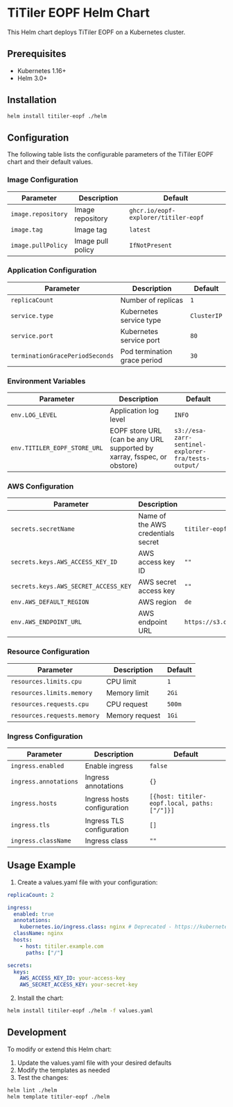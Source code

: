 # TiTiler EOPF Helm Chart

This Helm chart deploys TiTiler EOPF on a Kubernetes cluster.

## Prerequisites

- Kubernetes 1.16+
- Helm 3.0+

## Installation

```bash
helm install titiler-eopf ./helm
```

## Configuration

The following table lists the configurable parameters of the TiTiler EOPF chart and their default values.

### Image Configuration

| Parameter | Description | Default |
|-----------|-------------|---------|
| `image.repository` | Image repository | `ghcr.io/eopf-explorer/titiler-eopf` |
| `image.tag` | Image tag | `latest` |
| `image.pullPolicy` | Image pull policy | `IfNotPresent` |

### Application Configuration

| Parameter | Description | Default |
|-----------|-------------|---------|
| `replicaCount` | Number of replicas | `1` |
| `service.type` | Kubernetes service type | `ClusterIP` |
| `service.port` | Kubernetes service port | `80` |
| `terminationGracePeriodSeconds` | Pod termination grace period | `30` |

### Environment Variables

| Parameter | Description | Default |
|-----------|-------------|---------|
| `env.LOG_LEVEL` | Application log level | `INFO` |
| `env.TITILER_EOPF_STORE_URL` | EOPF store URL (can be any URL supported by xarray, fsspec, or obstore) | `s3://esa-zarr-sentinel-explorer-fra/tests-output/` |

### AWS Configuration

| Parameter | Description | Default |
|-----------|-------------|---------|
| `secrets.secretName` | Name of the AWS credentials secret | `titiler-eopf-secret` |
| `secrets.keys.AWS_ACCESS_KEY_ID` | AWS access key ID | `""` |
| `secrets.keys.AWS_SECRET_ACCESS_KEY` | AWS secret access key | `""` |
| `env.AWS_DEFAULT_REGION` | AWS region | `de` |
| `env.AWS_ENDPOINT_URL` | AWS endpoint URL | `https://s3.de.io.cloud.ovh.net/` |

### Resource Configuration

| Parameter | Description | Default |
|-----------|-------------|---------|
| `resources.limits.cpu` | CPU limit | `1` |
| `resources.limits.memory` | Memory limit | `2Gi` |
| `resources.requests.cpu` | CPU request | `500m` |
| `resources.requests.memory` | Memory request | `1Gi` |

### Ingress Configuration

| Parameter | Description | Default |
|-----------|-------------|---------|
| `ingress.enabled` | Enable ingress | `false` |
| `ingress.annotations` | Ingress annotations | `{}` |
| `ingress.hosts` | Ingress hosts configuration | `[{host: titiler-eopf.local, paths: ["/"]}]` |
| `ingress.tls` | Ingress TLS configuration | `[]` |
| `ingress.className` | Ingress class | `""` |

## Usage Example

1. Create a values.yaml file with your configuration:

```yaml
replicaCount: 2

ingress:
  enabled: true
  annotations:
    kubernetes.io/ingress.class: nginx # Deprecated - https://kubernetes.io/docs/concepts/services-networking/ingress/#deprecated-annotation
  className: nginx
  hosts:
    - host: titiler.example.com
      paths: ["/"]

secrets:
  keys:
    AWS_ACCESS_KEY_ID: your-access-key
    AWS_SECRET_ACCESS_KEY: your-secret-key
```

2. Install the chart:

```bash
helm install titiler-eopf ./helm -f values.yaml
```

## Development

To modify or extend this Helm chart:

1. Update the values.yaml file with your desired defaults
2. Modify the templates as needed
3. Test the changes:

```bash
helm lint ./helm
helm template titiler-eopf ./helm
```
